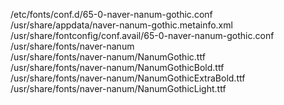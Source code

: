 /etc/fonts/conf.d/65-0-naver-nanum-gothic.conf  
/usr/share/appdata/naver-nanum-gothic.metainfo.xml  
/usr/share/fontconfig/conf.avail/65-0-naver-nanum-gothic.conf  
/usr/share/fonts/naver-nanum  
/usr/share/fonts/naver-nanum/NanumGothic.ttf  
/usr/share/fonts/naver-nanum/NanumGothicBold.ttf  
/usr/share/fonts/naver-nanum/NanumGothicExtraBold.ttf  
/usr/share/fonts/naver-nanum/NanumGothicLight.ttf  
